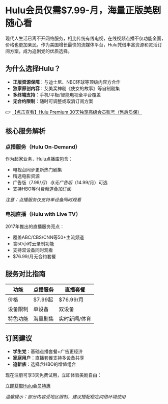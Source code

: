 # Hulu会员仅需$7.99-月，海量正版美剧随心看

现代人生活已离不开网络服务，相比传统有线电视，在线视频点播不仅功能全面，价格也更加亲民。作为美国增长最快的流媒体平台，Hulu凭借丰富资源和灵活订阅方案，成为追剧党的优质选择。

## 为什么选择Hulu？

- **正版资源保障**：与迪士尼、NBC环球等顶级内容方合作
- **独家原创内容**：艾美奖神剧《使女的故事》等自制剧集
- **多终端支持**：手机/平板/智能电视全平台覆盖
- **无合约限制**：随时可调整或取消订阅方案

👉 [【点击查看】Hulu Premium 30天独享高级会员账号（售后质保）](https://bit.ly/HuLu_vip)

## 核心服务解析

### 点播服务（Hulu On-Demand）

作为起家业务，Hulu点播库包含：
- 电视台同步更新热门剧集
- 精选电影资源
- 广告版（$7.99/月）与无广告版（$14.99/月）可选
- 支持HBO等付费频道叠加订阅

*注意：点播服务仅支持单设备同时观看*

### 电视直播（Hulu with Live TV）

2017年推出的直播服务亮点：
- 覆盖ABC/CBS/CNN等50+主流频道
- 含50小时云录制功能
- 支持双设备同时观看
- $76.99/月无合约套餐

## 服务对比指南

| 功能        | 点播服务       | 直播套餐       |
|------------|--------------|--------------|
| 价格        | $7.99起      | $76.99/月     |
| 设备限制    | 单设备        | 双设备        |
| 特色功能    | 海量剧集      | 实时新闻/体育 |

## 订阅建议

- **学生党**：基础点播套餐+广告更经济
- **家庭用户**：直播套餐支持多设备共享
- **追新族**：选择含HBO的增值组合

现在注册可享3天免费试用，立即体验美剧自由：

[立即获取Hulu会员特惠](https://bit.ly/HuLu_vip)

*温馨提示：部分内容受地区限制，建议搭配稳定网络环境使用*